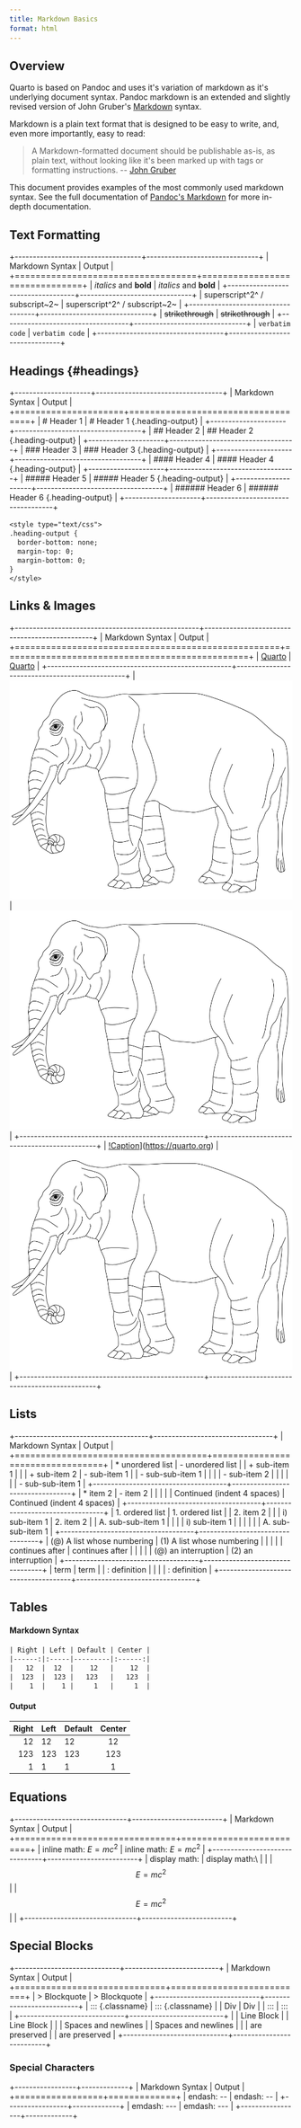 ```yaml
---
title: Markdown Basics
format: html
---
```


## Overview

Quarto is based on Pandoc and uses it's variation of markdown as it's underlying document syntax. Pandoc markdown is an extended and slightly revised version of John Gruber's [Markdown](https://daringfireball.net/projects/markdown/) syntax.

Markdown is a plain text format that is designed to be easy to write, and, even more importantly, easy to read:

> A Markdown-formatted document should be publishable as-is, as plain text, without looking like it's been marked up with tags or formatting instructions. -- [John Gruber](https://daringfireball.net/projects/markdown/syntax#philosophy)

This document provides examples of the most commonly used markdown syntax. See the full documentation of [Pandoc's Markdown](https://pandoc.org/MANUAL.html#pandocs-markdown) for more in-depth documentation.

## Text Formatting

+-----------------------------------+-------------------------------+
| Markdown Syntax                   | Output                        |
+===================================+===============================+
|     *italics* and **bold**        | *italics* and **bold**        |
+-----------------------------------+-------------------------------+
|     superscript^2^ / subscript~2~ | superscript^2^ / subscript~2~ |
+-----------------------------------+-------------------------------+
|     ~~strikethrough~~             | ~~strikethrough~~             |
+-----------------------------------+-------------------------------+
|     `verbatim code`               | `verbatim code`               |
+-----------------------------------+-------------------------------+

## Headings {#headings}

+---------------------+-----------------------------------+
| Markdown Syntax     | Output                            |
+=====================+===================================+
|     # Header 1      | # Header 1 {.heading-output}      |
+---------------------+-----------------------------------+
|     ## Header 2     | ## Header 2 {.heading-output}     |
+---------------------+-----------------------------------+
|     ### Header 3    | ### Header 3 {.heading-output}    |
+---------------------+-----------------------------------+
|     #### Header 4   | #### Header 4 {.heading-output}   |
+---------------------+-----------------------------------+
|     ##### Header 5  | ##### Header 5 {.heading-output}  |
+---------------------+-----------------------------------+
|     ###### Header 6 | ###### Header 6 {.heading-output} |
+---------------------+-----------------------------------+

```{=html}
<style type="text/css">
.heading-output {
  border-bottom: none;
  margin-top: 0;
  margin-bottom: 0;
}
</style>
```
## Links & Images

+---------------------------------------------------+-----------------------------------------------+
| Markdown Syntax                                   | Output                                        |
+===================================================+===============================================+
|     [Quarto](https://quarto.org)                  | [Quarto](https://quarto.org)                  |
+---------------------------------------------------+-----------------------------------------------+
|     ![Caption](elephant.png)                      | ![Caption](elephant.png)                      |
+---------------------------------------------------+-----------------------------------------------+
|     [!Caption](elephant.png)](https://quarto.org) | [![Caption](elephant.png)](https:/quarto.org) |
+---------------------------------------------------+-----------------------------------------------+

## Lists

+-------------------------------------+---------------------------------+
| Markdown Syntax                     | Output                          |
+=====================================+=================================+
|     * unordered list                | -   unordered list              |
|         + sub-item 1                |                                 |
|         + sub-item 2                |     -   sub-item 1              |
|             - sub-sub-item 1        |                                 |
|                                     |     -   sub-item 2              |
|                                     |                                 |
|                                     |         -   sub-sub-item 1      |
+-------------------------------------+---------------------------------+
|     *   item 2                      | -   item 2                      |
|                                     |                                 |
|         Continued (indent 4 spaces) |     Continued (indent 4 spaces) |
+-------------------------------------+---------------------------------+
|     1. ordered list                 | 1.  ordered list                |
|     2. item 2                       |                                 |
|         i) sub-item 1               | 2.  item 2                      |
|              A.  sub-sub-item 1     |                                 |
|                                     |     i)  sub-item 1              |
|                                     |                                 |
|                                     |         A.  sub-sub-item 1      |
+-------------------------------------+---------------------------------+
|     (@)  A list whose numbering     | (1) A list whose numbering      |
|                                     |                                 |
|     continues after                 | continues after                 |
|                                     |                                 |
|     (@)  an interruption            | (2) an interruption             |
+-------------------------------------+---------------------------------+
|     term                            | term                            |
|     : definition                    |                                 |
|                                     | :   definition                  |
+-------------------------------------+---------------------------------+

## Tables

#### Markdown Syntax

    | Right | Left | Default | Center |
    |------:|:-----|---------|:------:|
    |   12  |  12  |    12   |    12  |
    |  123  |  123 |   123   |   123  |
    |    1  |    1 |     1   |     1  |

#### Output

| Right | Left | Default | Center |
|------:|:-----|---------|:------:|
|    12 | 12   | 12      |   12   |
|   123 | 123  | 123     |  123   |
|     1 | 1    | 1       |   1    |

## Equations

+-------------------------------+-------------------------+
| Markdown Syntax               | Output                  |
+===============================+=========================+
|     inline math: $E = mc^{2}$ | inline math: $E=mc^{2}$ |
+-------------------------------+-------------------------+
|     display math:             | display math:\          |
|                               | $$E = mc^{2}$$          |
|     $$E = mc^{2}$$            |                         |
+-------------------------------+-------------------------+

## Special Blocks

+-----------------------------+--------------------------+
| Markdown Syntax             | Output                   |
+=============================+==========================+
|     > Blockquote            | > Blockquote             |
+-----------------------------+--------------------------+
|     ::: {.classname}        | ::: {.classname}         |
|     Div                     | Div                      |
|     :::                     | :::                      |
+-----------------------------+--------------------------+
|     | Line Block            | | Line Block             |
|     |   Spaces and newlines | |    Spaces and newlines |
|     |   are preserved       | |    are preserved       |
+-----------------------------+--------------------------+

### Special Characters

+-----------------+-------------+
| Markdown Syntax | Output      |
+=================+=============+
|     endash: --  | endash: --  |
+-----------------+-------------+
|     emdash: --- | emdash: --- |
+-----------------+-------------+
